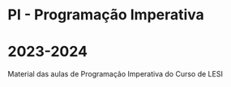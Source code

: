 # PI - Programação Imperativa
# 2023-2024
Material das aulas de Programação Imperativa do Curso de LESI
